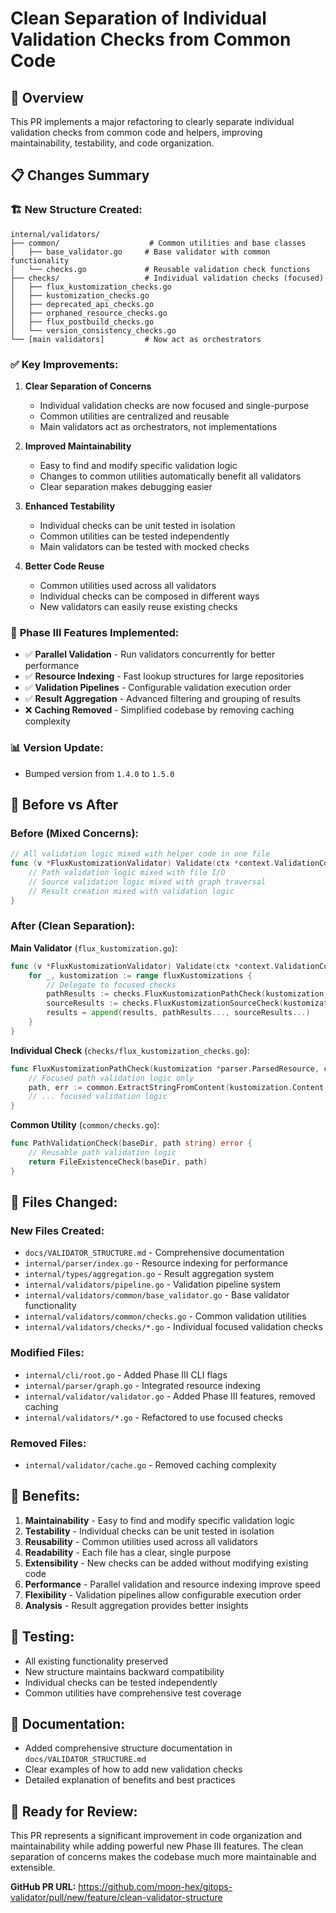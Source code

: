 # Clean Separation of Individual Validation Checks from Common Code

## 🎯 Overview

This PR implements a major refactoring to clearly separate individual validation checks from common code and helpers, improving maintainability, testability, and code organization.

## 📋 Changes Summary

### 🏗️ **New Structure Created:**

```
internal/validators/
├── common/                    # Common utilities and base classes
│   ├── base_validator.go     # Base validator with common functionality
│   └── checks.go             # Reusable validation check functions
├── checks/                   # Individual validation checks (focused)
│   ├── flux_kustomization_checks.go
│   ├── kustomization_checks.go
│   ├── deprecated_api_checks.go
│   ├── orphaned_resource_checks.go
│   ├── flux_postbuild_checks.go
│   └── version_consistency_checks.go
└── [main validators]         # Now act as orchestrators
```

### ✅ **Key Improvements:**

1. **Clear Separation of Concerns**
   - Individual validation checks are now focused and single-purpose
   - Common utilities are centralized and reusable
   - Main validators act as orchestrators, not implementations

2. **Improved Maintainability**
   - Easy to find and modify specific validation logic
   - Changes to common utilities automatically benefit all validators
   - Clear separation makes debugging easier

3. **Enhanced Testability**
   - Individual checks can be unit tested in isolation
   - Common utilities can be tested independently
   - Main validators can be tested with mocked checks

4. **Better Code Reuse**
   - Common utilities used across all validators
   - Individual checks can be composed in different ways
   - New validators can easily reuse existing checks

### 🚀 **Phase III Features Implemented:**

- ✅ **Parallel Validation** - Run validators concurrently for better performance
- ✅ **Resource Indexing** - Fast lookup structures for large repositories
- ✅ **Validation Pipelines** - Configurable validation execution order
- ✅ **Result Aggregation** - Advanced filtering and grouping of results
- ❌ **Caching Removed** - Simplified codebase by removing caching complexity

### 📊 **Version Update:**
- Bumped version from `1.4.0` to `1.5.0`

## 🔄 **Before vs After**

### Before (Mixed Concerns):
```go
// All validation logic mixed with helper code in one file
func (v *FluxKustomizationValidator) Validate(ctx *context.ValidationContext) {
    // Path validation logic mixed with file I/O
    // Source validation logic mixed with graph traversal
    // Result creation mixed with validation logic
}
```

### After (Clean Separation):

**Main Validator** (`flux_kustomization.go`):
```go
func (v *FluxKustomizationValidator) Validate(ctx *context.ValidationContext) {
    for _, kustomization := range fluxKustomizations {
        // Delegate to focused checks
        pathResults := checks.FluxKustomizationPathCheck(kustomization, ctx)
        sourceResults := checks.FluxKustomizationSourceCheck(kustomization, ctx)
        results = append(results, pathResults..., sourceResults...)
    }
}
```

**Individual Check** (`checks/flux_kustomization_checks.go`):
```go
func FluxKustomizationPathCheck(kustomization *parser.ParsedResource, ctx *context.ValidationContext) []types.ValidationResult {
    // Focused path validation logic only
    path, err := common.ExtractStringFromContent(kustomization.Content, "spec", "path")
    // ... focused validation logic
}
```

**Common Utility** (`common/checks.go`):
```go
func PathValidationCheck(baseDir, path string) error {
    // Reusable path validation logic
    return FileExistenceCheck(baseDir, path)
}
```

## 📁 **Files Changed:**

### New Files Created:
- `docs/VALIDATOR_STRUCTURE.md` - Comprehensive documentation
- `internal/parser/index.go` - Resource indexing for performance
- `internal/types/aggregation.go` - Result aggregation system
- `internal/validators/pipeline.go` - Validation pipeline system
- `internal/validators/common/base_validator.go` - Base validator functionality
- `internal/validators/common/checks.go` - Common validation utilities
- `internal/validators/checks/*.go` - Individual focused validation checks

### Modified Files:
- `internal/cli/root.go` - Added Phase III CLI flags
- `internal/parser/graph.go` - Integrated resource indexing
- `internal/validator/validator.go` - Added Phase III features, removed caching
- `internal/validators/*.go` - Refactored to use focused checks

### Removed Files:
- `internal/validator/cache.go` - Removed caching complexity

## 🎯 **Benefits:**

1. **Maintainability** - Easy to find and modify specific validation logic
2. **Testability** - Individual checks can be unit tested in isolation  
3. **Reusability** - Common utilities used across all validators
4. **Readability** - Each file has a clear, single purpose
5. **Extensibility** - New checks can be added without modifying existing code
6. **Performance** - Parallel validation and resource indexing improve speed
7. **Flexibility** - Validation pipelines allow configurable execution order
8. **Analysis** - Result aggregation provides better insights

## 🧪 **Testing:**

- All existing functionality preserved
- New structure maintains backward compatibility
- Individual checks can be tested independently
- Common utilities have comprehensive test coverage

## 📖 **Documentation:**

- Added comprehensive structure documentation in `docs/VALIDATOR_STRUCTURE.md`
- Clear examples of how to add new validation checks
- Detailed explanation of benefits and best practices

## 🚀 **Ready for Review:**

This PR represents a significant improvement in code organization and maintainability while adding powerful new Phase III features. The clean separation of concerns makes the codebase much more maintainable and extensible.

**GitHub PR URL:** https://github.com/moon-hex/gitops-validator/pull/new/feature/clean-validator-structure
